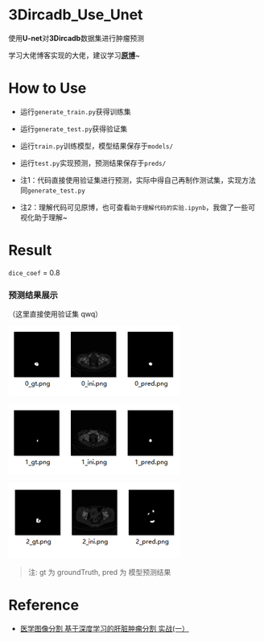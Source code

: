 # 3Dircadb_Use_Unet
使用**U-net**对**3Dircadb**数据集进行肿瘤预测

学习大佬博客实现的大佬，建议学习[**原博**](https://blog.csdn.net/normol/article/details/88778250)~

# How to Use

- 运行`generate_train.py`获得训练集
- 运行`generate_test.py`获得验证集
- 运行`train.py`训练模型，模型结果保存于`models/`

- 运行`test.py`实现预测，预测结果保存于`preds/`
- 注1：代码直接使用验证集进行预测，实际中得自己再制作测试集，实现方法同`generate_test.py`
- 注2：理解代码可见原博，也可查看`助于理解代码的实验.ipynb`，我做了一些可视化助于理解~

# Result

`dice_coef` = 0.8

### **预测结果展示**	

（这里直接使用验证集 qwq）

![](./images/1.png)

![](./images/2.png)

![](./images/3.png)



> 注: 	  		gt 为 groundTruth,  		  pred 为 模型预测结果



# Reference

- [医学图像分割 基于深度学习的肝脏肿瘤分割 实战(一）](<https://blog.csdn.net/normol/article/details/88778250>)
